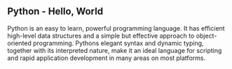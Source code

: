 ## Python - Hello, World

Python is an easy to learn, powerful programming language. It has efficient high-level data structures and a simple but effective approach to object-oriented programming. Pythons elegant syntax and dynamic typing, together with its interpreted nature, make it an ideal language for scripting and rapid application development in many areas on most platforms.

